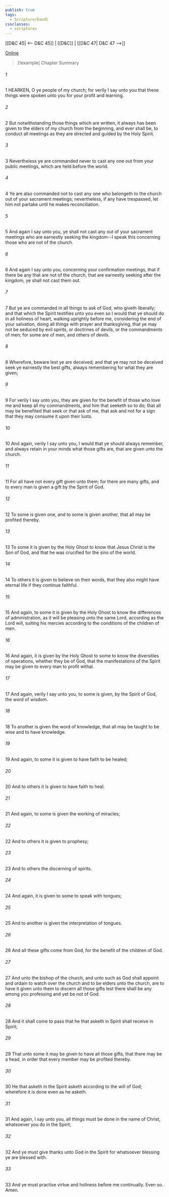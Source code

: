 ```yaml
---
publish: true
tags:
  - Scripture/DandC
cssclasses:
  - scriptures
---
```

[[D&C 45| <-- D&C 45]] | [[D&C]] | [[D&C 47| D&C 47 -->]]

[Online](https://churchofjesuschrist.org/study/scriptures/dc-testament/dc/46?lang=eng)

>[!example] Chapter Summary
>
###### 1
1 HEARKEN, O ye people of my church; for verily I say unto you that these things were spoken unto you for your profit and learning.
###### 2
2 But notwithstanding those things which are written, it always has been given to the elders of my church from the beginning, and ever shall be, to conduct all meetings as they are directed and guided by the Holy Spirit.
###### 3
3 Nevertheless ye are commanded never to cast any one out from your public meetings, which are held before the world.
###### 4
4 Ye are also commanded not to cast any one who belongeth to the church out of your sacrament meetings; nevertheless, if any have trespassed, let him not partake until he makes reconciliation.
###### 5
5 And again I say unto you, ye shall not cast any out of your sacrament meetings who are earnestly seeking the kingdom--I speak this concerning those who are not of the church.
###### 6
6 And again I say unto you, concerning your confirmation meetings, that if there be any that are not of the church, that are earnestly seeking after the kingdom, ye shall not cast them out.
###### 7
7 But ye are commanded in all things to ask of God, who giveth liberally; and that which the Spirit testifies unto you even so I would that ye should do in all holiness of heart, walking uprightly before me, considering the end of your salvation, doing all things with prayer and thanksgiving, that ye may not be seduced by evil spirits, or doctrines of devils, or the commandments of men; for some are of men, and others of devils.
###### 8
8 Wherefore, beware lest ye are deceived; and that ye may not be deceived seek ye earnestly the best gifts, always remembering for what they are given;
###### 9
9 For verily I say unto you, they are given for the benefit of those who love me and keep all my commandments, and him that seeketh so to do; that all may be benefited that seek or that ask of me, that ask and not for a sign that they may consume it upon their lusts.
###### 10
10 And again, verily I say unto you, I would that ye should always remember, and always retain in your minds what those gifts are, that are given unto the church.
###### 11
11 For all have not every gift given unto them; for there are many gifts, and to every man is given a gift by the Spirit of God.
###### 12
12 To some is given one, and to some is given another, that all may be profited thereby.
###### 13
13 To some it is given by the Holy Ghost to know that Jesus Christ is the Son of God, and that he was crucified for the sins of the world.
###### 14
14 To others it is given to believe on their words, that they also might have eternal life if they continue faithful.
###### 15
15 And again, to some it is given by the Holy Ghost to know the differences of administration, as it will be pleasing unto the same Lord, according as the Lord will, suiting his mercies according to the conditions of the children of men.
###### 16
16 And again, it is given by the Holy Ghost to some to know the diversities of operations, whether they be of God, that the manifestations of the Spirit may be given to every man to profit withal.
###### 17
17 And again, verily I say unto you, to some is given, by the Spirit of God, the word of wisdom.
###### 18
18 To another is given the word of knowledge, that all may be taught to be wise and to have knowledge.
###### 19
19 And again, to some it is given to have faith to be healed;
###### 20
20 And to others it is given to have faith to heal.
###### 21
21 And again, to some is given the working of miracles;
###### 22
22 And to others it is given to prophesy;
###### 23
23 And to others the discerning of spirits.
###### 24
24 And again, it is given to some to speak with tongues;
###### 25
25 And to another is given the interpretation of tongues.
###### 26
26 And all these gifts come from God, for the benefit of the children of God.
###### 27
27 And unto the bishop of the church, and unto such as God shall appoint and ordain to watch over the church and to be elders unto the church, are to have it given unto them to discern all those gifts lest there shall be any among you professing and yet be not of God.
###### 28
28 And it shall come to pass that he that asketh in Spirit shall receive in Spirit;
###### 29
29 That unto some it may be given to have all those gifts, that there may be a head, in order that every member may be profited thereby.
###### 30
30 He that asketh in the Spirit asketh according to the will of God; wherefore it is done even as he asketh.
###### 31
31 And again, I say unto you, all things must be done in the name of Christ, whatsoever you do in the Spirit;
###### 32
32 And ye must give thanks unto God in the Spirit for whatsoever blessing ye are blessed with.
###### 33
33 And ye must practise virtue and holiness before me continually. Even so. Amen.




